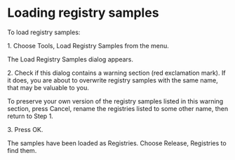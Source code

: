 # Loading registry samples

To load registry samples:

1. Choose Tools, Load Registry Samples from the menu.

The Load Registry Samples dialog appears.

2. Check if this dialog contains a warning section (red exclamation mark). If it does, you are about to overwrite registry samples with the same name, that may be valuable to you.

To preserve your own version of the registry samples listed in this warning section, press Cancel, rename the registries listed to some other name, then return to Step 1.

3. Press OK.

The samples have been loaded as Registries. Choose Release, Registries to find them.

 

 